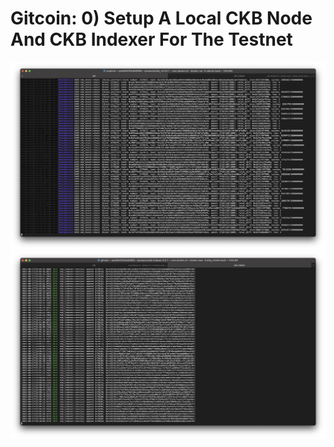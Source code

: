 # Gitcoin: 0) Setup A Local CKB Node And CKB Indexer For The Testnet

![ckb](images/ckb.jpg)
![ckb_indexer](images/ckb_indexer.jpg)

